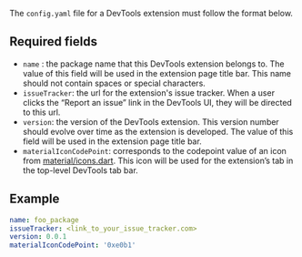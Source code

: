 The `config.yaml` file for a DevTools extension must follow the format below.

## Required fields

- `name` : the package name that this DevTools extension belongs to. The value of this field
will be used in the extension page title bar. This name should not contain spaces or special characters.
- `issueTracker`: the url for the extension's issue tracker. When a user clicks the “Report an 
issue” link in the DevTools UI, they will be directed to this url.
- `version`: the version of the DevTools extension. This version number should evolve over time 
as the extension is developed. The value of this field will be used in the extension page 
title bar.
- `materialIconCodePoint`: corresponds to the codepoint value of an icon from
[material/icons.dart](https://github.com/flutter/flutter/blob/master/packages/flutter/lib/src/material/icons.dart).
This icon will be used for the extension’s tab in the top-level DevTools tab bar.

## Example

```yaml
name: foo_package
issueTracker: <link_to_your_issue_tracker.com>
version: 0.0.1
materialIconCodePoint: '0xe0b1'
```

